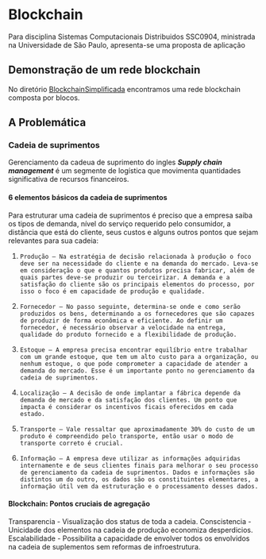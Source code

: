 # Blockchain
 Para disciplina Sistemas Computacionais Distribuidos SSC0904, ministrada na Universidade de São Paulo, apresenta-se uma proposta de aplicação
 
 ## Demonstração de um rede blockchain
 No diretório [BlockchainSimplificada](./BlockchainSimplificada/) encontramos uma rede blockchain composta por blocos.
 
 ## A Problemática
 ### Cadeia de suprimentos
 Gerenciamento da cadeua de suprimento do ingles **_Supply chain management_** é um segmente de logística que movimenta quantidades significativa de recursos financeiros.
 #### 6 elementos básicos da cadeia de suprimentos
Para estruturar uma cadeia de suprimentos é preciso que a empresa saiba os tipos de demanda, nível do serviço requerido pelo consumidor, a distância que está do cliente, seus custos e alguns outros pontos que sejam relevantes para sua cadeia:

1.     Produção – Na estratégia de decisão relacionada à produção o foco deve ser na necessidade do cliente e na demanda do mercado. Leva-se em consideração o que e quantos produtos precisa fabricar, além de quais partes deve-se produzir ou terceirizar. A demanda e a satisfação do cliente são os principais elementos do processo, por isso o foco é em capacidade de produção e qualidade.

2.     Fornecedor – No passo seguinte, determina-se onde e como serão produzidos os bens, determinando a os fornecedores que são capazes de produzir de forma econômica e eficiente. Ao definir um fornecedor, é necessário observar a velocidade na entrega, qualidade do produto fornecido e a flexibilidade de produção.

3.     Estoque – A empresa precisa encontrar equilíbrio entre trabalhar com um grande estoque, que tem um alto custo para a organização, ou nenhum estoque, o que pode comprometer a capacidade de atender a demanda do mercado. Esse é um importante ponto no gerenciamento da cadeia de suprimentos.

4.     Localização – A decisão de onde implantar a fábrica depende da demanda de mercado e da satisfação dos clientes. Um ponto que impacta é considerar os incentivos ficais oferecidos em cada estado.

5.     Transporte – Vale ressaltar que aproximadamente 30% do custo de um produto é compreendido pelo transporte, então usar o modo de transporte correto é crucial.

6.     Informação – A empresa deve utilizar as informações adquiridas internamente e de seus clientes finais para melhorar o seu processo de gerenciamento da cadeia de suprimentos. Dados e informações são distintos um do outro, os dados são os constituintes elementares, a informação útil vem da estruturação e o processamento desses dados.

#### Blockchain: Pontos cruciais de agregação
Transparencia - Visualização dos status de toda a cadeia.
Conscistencia - Unicidade dos elementos na cadeia de produção economiza desperdicios.
Escalabilidade - Possibilita a capacidade de envolver todos os envolvidos na cadeia de suplementos sem reformas de infroestrutura.
